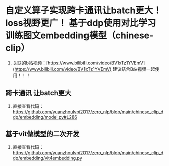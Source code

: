 # 自定义算子实现跨卡通讯让batch更大！loss视野更广！ 基于ddp使用对比学习训练图文embedding模型（chinese-clip）

1. 关联的b站视频：[https://www.bilibili.com/video/BV1xTz1YVEmV](https://www.bilibili.com/video/BV1xTz1YVEmV) 建议结合B站视频一起使用！！！


## 跨卡通讯 让batch更大
1. 直接查看代码：https://github.com/yuanzhoulvpi2017/zero_nlp/blob/main/chinese_clip_ddp/embedding/model.py#L286



## 基于vit做模型的二次开发
1. 直接查看代码：https://github.com/yuanzhoulvpi2017/zero_nlp/blob/main/chinese_clip_ddp/embedding/vit4embedding.py



